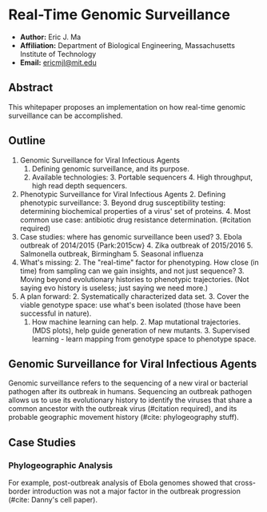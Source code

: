 
# Real-Time Genomic Surveillance

- **Author:** Eric J. Ma
- **Affiliation:** Department of Biological Engineering, Massachusetts Institute of Technology
- **Email:** ericmjl@mit.edu

## Abstract

This whitepaper proposes an implementation on how real-time genomic surveillance can be accomplished.

## Outline

1. Genomic Surveillance for Viral Infectious Agents
    1. Defining genomic surveillance, and its purpose.
    2. Available technologies:
        3.  Portable sequencers
        4.  High throughput, high read depth sequencers.
1. Phenotypic Surveillance for Viral Infectious Agents
    2. Defining phenotypic surveillance:
        3. Beyond drug susceptibility testing: determining biochemical properties of a virus' set of proteins.
    4. Most common use case: antibiotic drug resistance determination. (#citation required)
2. Case studies: where has genomic surveillance been used? 
    3. Ebola outbreak of 2014/2015 {Park:2015cw}
    4. Zika outbreak of 2015/2016
    5. Salmonella outbreak, Birmingham
    5. Seasonal influenza
1. What's missing:
    2. The "real-time" factor for phenotyping. How close (in time) from sampling can we gain insights, and not just sequence?
    3. Moving beyond evolutionary histories to phenotypic trajectories. (Not saying evo history is useless; just saying we need more.)
1. A plan forward:
    2. Systematically characterized data set.
        3. Cover the viable genotype space: use what's been isolated (those have been successful in nature).
    1. How machine learning can help.
        2. Map mutational trajectories. (MDS plots), help guide generation of new mutants.
        3. Supervised learning - learn mapping from genotype space to phenotype space.

## Genomic Surveillance for Viral Infectious Agents

Genomic surveillance refers to the sequencing of a new viral or bacterial pathogen after its outbreak in humans. Sequencing an outbreak pathogen allows us to use its evolutionary history to identify the viruses that share a common ancestor with the outbreak virus (#citation required), and its probable geographic movement history (#cite: phylogeography stuff).

## Case Studies

### Phylogeographic Analysis

For example, post-outbreak analysis of Ebola genomes showed that cross-border introduction was not a major factor in the outbreak progression (#cite: Danny's cell paper). 

### 










